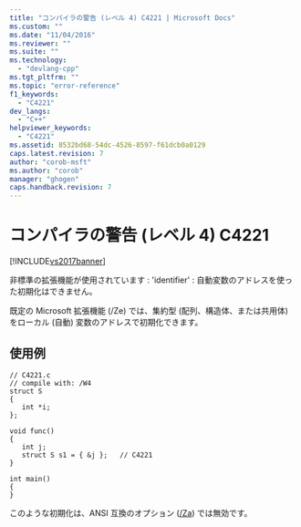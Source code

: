```yaml
---
title: "コンパイラの警告 (レベル 4) C4221 | Microsoft Docs"
ms.custom: ""
ms.date: "11/04/2016"
ms.reviewer: ""
ms.suite: ""
ms.technology: 
  - "devlang-cpp"
ms.tgt_pltfrm: ""
ms.topic: "error-reference"
f1_keywords: 
  - "C4221"
dev_langs: 
  - "C++"
helpviewer_keywords: 
  - "C4221"
ms.assetid: 8532bd68-54dc-4526-8597-f61dcb0a0129
caps.latest.revision: 7
author: "corob-msft"
ms.author: "corob"
manager: "ghogen"
caps.handback.revision: 7
---
```

# コンパイラの警告 (レベル 4) C4221
[!INCLUDE[vs2017banner](../../assembler/inline/includes/vs2017banner.md)]

非標準の拡張機能が使用されています : 'identifier' : 自動変数のアドレスを使った初期化はできません。  
  
 既定の Microsoft 拡張機能 \(\/Ze\) では、集約型 \(配列、構造体、または共用体\) をローカル \(自動\) 変数のアドレスで初期化できます。  
  
## 使用例  
  
```  
// C4221.c  
// compile with: /W4  
struct S  
{  
   int *i;  
};  
  
void func()  
{  
   int j;  
   struct S s1 = { &j };   // C4221  
}  
  
int main()  
{  
}  
```  
  
 このような初期化は、ANSI 互換のオプション \([\/Za](../../build/reference/za-ze-disable-language-extensions.md)\) では無効です。